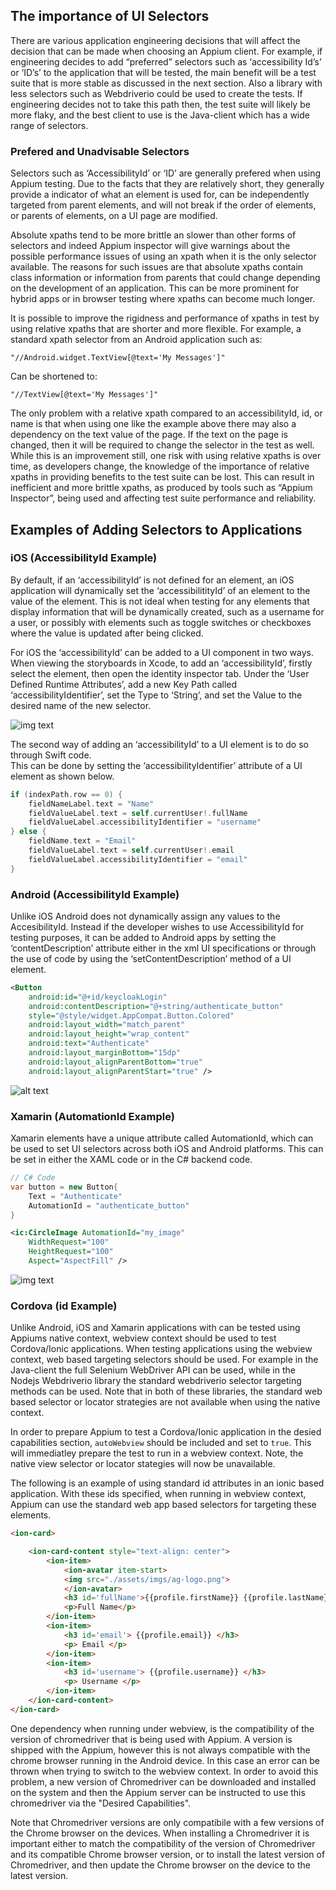 ## The importance of UI Selectors
There are various application engineering decisions that will affect the decision that can 
be made when choosing an Appium client. For example, if engineering decides to add “preferred” 
selectors such as ‘accessibility Id’s’ or ‘ID’s’ to the application that will be tested, the 
main benefit will be a test suite that is more stable as discussed in the next section. Also 
a library with less selectors such as Webdriverio could be used to create the tests.  If 
engineering decides not to take this path then, the test suite will likely be more flaky, and 
the best client to use is the Java-client which has a wide range of selectors.


### Prefered and Unadvisable Selectors

Selectors such as ‘AccessibilityId’ or ‘ID’ are generally prefered when using 
Appium testing. Due to the facts that they are relatively short, they generally 
provide a indicator of what an element is used for, can be independently targeted 
from parent elements, and will not break if the order of elements, or parents of 
elements, on a UI page are modified. 

Absolute xpaths tend to be more brittle an slower than other forms of selectors 
and indeed Appium inspector will give warnings about the possible performance 
issues of using an xpath when it is the only selector available.  The reasons for 
such issues are that absolute xpaths contain class information or information from 
parents that could change depending on the development of an application.  This 
can be more prominent for hybrid apps or in browser testing where xpaths can become
 much longer. 

It is possible to improve the rigidness and performance of xpaths in test by using 
relative xpaths that are shorter and more flexible.  For example, a standard xpath 
selector from an Android application such as:

    "//Android.widget.TextView[@text='My Messages']"

Can be shortened to:

	"//TextView[@text='My Messages']"

The only problem with a relative xpath compared to an accessibilityId, id, or name 
is that when using one like the example above there may also a dependency on the 
text value of the page.  If the text on the page is changed, then it will be required 
to change the selector in the test as well.   While this is an improvement still, one 
risk with using relative xpaths is over time, as developers change, the knowledge of 
the importance of relative xpaths in providing benefits to the test suite can be lost. 
This can result in inefficient and more brittle xpaths, as produced by tools such as 
“Appium Inspector”, being used and affecting test suite performance and reliability. 

## Examples of Adding Selectors to Applications

### iOS (AccessibilityId Example)

By default, if an ‘accessibilityId’ is not defined for an element, an iOS application will 
dynamically set the ‘accessibilitityId’ of an element to the value of the element. This is not 
ideal when testing for any elements that display information that will be dynamically created, 
such as a username for a user, or possibly with elements such as toggle switches or checkboxes 
where the value is updated after being clicked.

For iOS the ‘accessibilityId’ can be added to a UI component in two ways. When viewing the 
storyboards in Xcode, to add an ‘accessibilityId’, firstly select the element, then open the 
identity inspector tab. Under the ‘User Defined Runtime Attributes’, add a new Key Path called 
‘accessibilityIdentifier’, set the Type to ‘String’, and set the Value to the desired name of 
the new selector.


![img text](./images/adding_accessibilityid_xcode_identity_inspector_panel.png "Adding AccessibilityId Via Xcode Identity Inspector Panel")

The second way of adding an ‘accessibilityId’ to a UI element is to do so through Swift code.  
This can be done by setting the ‘accessibilityIdentifier’ attribute of a UI element as shown 
below.

```swift
if (indexPath.row == 0) {
    fieldNameLabel.text = "Name"
    fieldValueLabel.text = self.currentUser!.fullName
    fieldValueLabel.accessibilityIdentifier = "username"
} else {
    fieldName.text = "Email"
    fieldValueLabel.text = self.currentUser!.email
    fieldValueLabel.accessibilityIdentifier = "email"
}
```

### Android (AccessibilityId Example)
Unlike iOS Android does not dynamically assign any values to the AccesibilityId.  Instead if 
the developer wishes to use AccessibilityId for testing purposes, it can be added to Android 
apps by setting the ‘contentDescription’ attribute either in the xml UI specifications or 
through the use of code by using the ‘setContentDescription’ method of a UI element.  


```xml
<Button 
    android:id="@+id/keycloakLogin"
    android:contentDescription="@+string/authenticate_button"
    style="@style/widget.AppCompat.Button.Colored"
    android:layout_width="match_parent"
    android:layout_height="wrap_content"
    android:text="Authenticate"
    android:layout_marginBottom="15dp"
    android:layout_alignParentBottom="true"
    android:layout_alignParentStart="true" />
```


![alt text](./images/authenticate_button_in_appium_inspector.png "Accessibility Id Now Available to Use")

### Xamarin (AutomationId Example)
Xamarin elements have a unique attribute called AutomationId, which can be used to set UI selectors 
across both iOS and Android platforms.  This can be set in either the XAML code or in the C# backend 
code.  

```cs
// C# Code
var button = new Button{
    Text = "Authenticate"
    AutomationId = "authenticate_button"
}
```


```xml
<ic:CircleImage AutomationId="my_image" 
    WidthRequest="100" 
    HeightRequest="100"
    Aspect="AspectFill" />
```



![img text](./images/accessibilityid_set_from_automationid.png "Resulting in AccessibilityId and Name Attributes Being set as Shown in Appium Inspector")

### Cordova (id Example)

Unlike Android, iOS and Xamarin applications with can be tested using Appiums native context, webview
context should be used to test Cordova/Ionic applications.  When testing applications using the webview
context, web based targeting selectors should be used.  For example in the Java-client the full Selenium
WebDriver API can be used, while in the Nodejs Webdriverio library the standard webdriverio selector 
targeting methods can be used.  Note that in both of these libraries, the standard web based selector or
locator strategies are not available when using the native context.

In order to prepare Appium to test a Cordova/Ionic application in the desied capabilities section,
`autoWebview` should be included and set to `true`.  This will immediatley prepare the test to run in a
webview context.  Note, the native view selector or locator stategies will now be unavailable.

The following is an example of using standard id attributes in an ionic based application.  With these
ids specified, when running in webview context, Appium can use the standard web app based selectors for
targeting these elements.  

```html
<ion-card>

    <ion-card-content style="text-align: center">
        <ion-item>
            <ion-avatar item-start>
            <img src="./assets/imgs/ag-logo.png">
            </ion-avatar>
            <h3 id='fullName'>{{profile.firstName}} {{profile.lastName}}</h3>
            <p>Full Name</p>
        </ion-item>
        <ion-item>
            <h3 id='email'> {{profile.email}} </h3>
            <p> Email </p>
        </ion-item>
        <ion-item>
            <h3 id='username'> {{profile.username}} </h3>
            <p> Username </p>
        </ion-item>
    </ion-card-content>
</ion-card>
```

One dependency when running under webview, is the compatibility of the version of chromedriver that is
being used with Appium.  A version is shipped with the Appium, however this is not always compatible
with the chrome browser running in the Android device.  In this case an error can be thrown when 
trying to switch to the webview context.  In order to avoid this problem, a new version of Chromedriver
can be downloaded and installed on the system and then the Appium server can be instructed to use this
chromedriver via the "Desired Capabilities".  

Note that Chromedriver versions are only compatibile with a few versions of the Chrome browser on the 
devices.  When installing a Chromedriver it is important either to match the compatibility of the version 
of Chromedriver and its compatible Chrome browser version, or to install the latest version of Chromedriver, 
and then update the Chrome browser on the device to the latest version.
